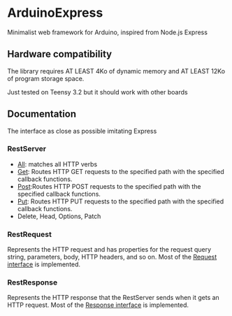 # ArduinoExpress
Minimalist web framework for Arduino, inspired from Node.js Express

## Hardware compatibility
The library requires AT LEAST 4Ko of dynamic memory and AT LEAST 12Ko of program storage space.

Just tested on Teensy 3.2 but it should work with other boards

## Documentation
The interface as close as possible imitating Express
### RestServer

 * [All](https://expressjs.com/en/4x/api.html#app.all): matches all HTTP verbs
 * [Get](https://expressjs.com/en/4x/api.html#app.get.method): Routes HTTP GET requests to the specified path with the specified callback functions.
 * [Post](https://expressjs.com/en/4x/api.html#app.post.method):Routes HTTP POST requests to the specified path with the specified callback functions. 
 * [Put](https://expressjs.com/en/4x/api.html#app.put): Routes HTTP PUT requests to the specified path with the specified callback functions.
 * Delete, Head, Options, Patch
 
### RestRequest
Represents the HTTP request and has properties for the request query string, parameters, body, HTTP headers, and so on.
Most of the [Request interface](https://expressjs.com/en/4x/api.html#req) is implemented.

### RestResponse
Represents the HTTP response that the RestServer sends when it gets an HTTP request.
Most of the [Response interface](https://expressjs.com/en/4x/api.html#res) is implemented.

